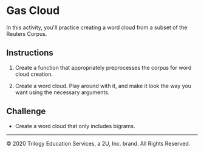  # Gas Cloud

In this activity, you'll practice creating a word cloud from a subset of the Reuters Corpus.

## Instructions

1. Create a function that appropriately preprocesses the corpus for word cloud creation.

2. Create a word cloud. Play around with it, and make it look the way you want using the necessary arguments. 

## Challenge

* Create a word cloud that only includes bigrams. 

---

© 2020 Trilogy Education Services, a 2U, Inc. brand. All Rights Reserved.
